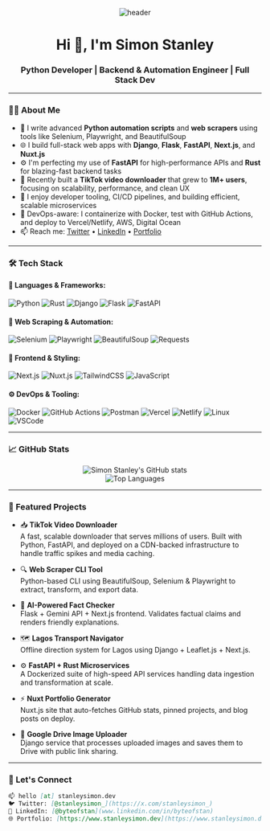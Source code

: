 <p align="center">
  <img src="https://capsule-render.vercel.app/api?type=waving&color=0f172a&height=200&section=header&text=Simon%20Stanley&fontSize=40&fontColor=ffffff&animation=fadeIn" alt="header" />
</p>

<h1 align="center">Hi 👋, I'm Simon Stanley</h1>
<h3 align="center">Python Developer | Backend & Automation Engineer | Full Stack Dev</h3>

---

### 🧑‍💻 About Me

- 🐍 I write advanced **Python automation scripts** and **web scrapers** using tools like Selenium, Playwright, and BeautifulSoup  
- 🌐 I build full-stack web apps with **Django**, **Flask**, **FastAPI**, **Next.js**, and **Nuxt.js**  
- ⚙️ I'm perfecting my use of **FastAPI** for high-performance APIs and **Rust** for blazing-fast backend tasks  
- 📱 Recently built a **TikTok video downloader** that grew to **1M+ users**, focusing on scalability, performance, and clean UX  
- 🧠 I enjoy developer tooling, CI/CD pipelines, and building efficient, scalable microservices  
- 🧰 DevOps-aware: I containerize with Docker, test with GitHub Actions, and deploy to Vercel/Netlify, AWS, Digital Ocean  
- 📫 Reach me: [Twitter](https://x.com/stanleysimon_) • [LinkedIn](www.linkedin.com/in/byteofstan) • [Portfolio](https://www.stanleysimon.dev/)

---

### 🛠️ Tech Stack

#### 🚀 Languages & Frameworks:
![Python](https://img.shields.io/badge/Python-3776AB?style=for-the-badge&logo=python&logoColor=white)
![Rust](https://img.shields.io/badge/Rust-000000?style=for-the-badge&logo=rust&logoColor=white)
![Django](https://img.shields.io/badge/Django-092E20?style=for-the-badge&logo=django&logoColor=white)
![Flask](https://img.shields.io/badge/Flask-000000?style=for-the-badge&logo=flask&logoColor=white)
![FastAPI](https://img.shields.io/badge/FastAPI-009688?style=for-the-badge&logo=fastapi&logoColor=white)

#### 🧠 Web Scraping & Automation:
![Selenium](https://img.shields.io/badge/Selenium-43B02A?style=for-the-badge&logo=selenium&logoColor=white)
![Playwright](https://img.shields.io/badge/Playwright-2EAD33?style=for-the-badge&logo=playwright&logoColor=white)
![BeautifulSoup](https://img.shields.io/badge/BeautifulSoup-8A4182?style=for-the-badge)
![Requests](https://img.shields.io/badge/Requests-8A4182?style=for-the-badge)

#### 🎨 Frontend & Styling:
![Next.js](https://img.shields.io/badge/Next.js-000000?style=for-the-badge&logo=next.js&logoColor=white)
![Nuxt.js](https://img.shields.io/badge/Nuxt.js-00C58E?style=for-the-badge&logo=nuxt.js&logoColor=white)
![TailwindCSS](https://img.shields.io/badge/TailwindCSS-06B6D4?style=for-the-badge&logo=tailwindcss&logoColor=white)
![JavaScript](https://img.shields.io/badge/JavaScript-F7DF1E?style=for-the-badge&logo=javascript&logoColor=black)

#### ⚙️ DevOps & Tooling:
![Docker](https://img.shields.io/badge/Docker-2496ED?style=for-the-badge&logo=docker&logoColor=white)
![GitHub Actions](https://img.shields.io/badge/GitHub%20Actions-2088FF?style=for-the-badge&logo=githubactions&logoColor=white)
![Postman](https://img.shields.io/badge/Postman-FF6C37?style=for-the-badge&logo=postman&logoColor=white)
![Vercel](https://img.shields.io/badge/Vercel-000000?style=for-the-badge&logo=vercel&logoColor=white)
![Netlify](https://img.shields.io/badge/Netlify-00C7B7?style=for-the-badge&logo=netlify&logoColor=white)
![Linux](https://img.shields.io/badge/Linux-FCC624?style=for-the-badge&logo=linux&logoColor=black)
![VSCode](https://img.shields.io/badge/VSCode-007ACC?style=for-the-badge&logo=visualstudiocode&logoColor=white)

---

### 📈 GitHub Stats

<p align="center">
  <img src="https://github-readme-stats.vercel.app/api?username=simonstanley&show_icons=true&theme=tokyonight" alt="Simon Stanley's GitHub stats" />
  <br/>
  <img src="https://github-readme-stats.vercel.app/api/top-langs/?username=simonstanley&layout=compact&theme=tokyonight" alt="Top Languages" />
</p>

---

### 🚀 Featured Projects

- 📥 **TikTok Video Downloader**  
  A fast, scalable downloader that serves millions of users. Built with Python, FastAPI, and deployed on a CDN-backed infrastructure to handle traffic spikes and media caching.

- 🔍 **Web Scraper CLI Tool**  
  Python-based CLI using BeautifulSoup, Selenium & Playwright to extract, transform, and export data.

- 🧠 **AI-Powered Fact Checker**  
  Flask + Gemini API + Next.js frontend. Validates factual claims and renders friendly explanations.

- 🗺️ **Lagos Transport Navigator**  
  Offline direction system for Lagos using Django + Leaflet.js + Next.js.

- ⚙️ **FastAPI + Rust Microservices**  
  A Dockerized suite of high-speed API services handling data ingestion and transformation at scale.

- ⚡ **Nuxt Portfolio Generator**  
  Nuxt.js site that auto-fetches GitHub stats, pinned projects, and blog posts on deploy.

- 📸 **Google Drive Image Uploader**  
  Django service that processes uploaded images and saves them to Drive with public link sharing.

---

### 💬 Let's Connect

```md
📫 hello [at] stanleysimon.dev  
🐦 Twitter: [@stanleysimon_](https://x.com/stanleysimon_)  
💼 LinkedIn: [@byteofstan](www.linkedin.com/in/byteofstan)  
🌐 Portfolio: [https://www.stanleysimon.dev](https://www.stanleysimon.dev/)  

